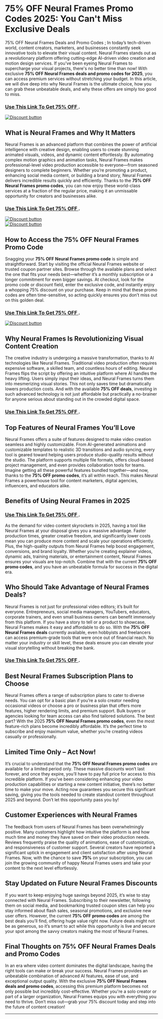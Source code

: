 # 75% OFF Neural Frames Promo Codes 2025: You Can't Miss Exclusive Deals
 75% OFF Neural Frames Deals and Promo Codes ;
In today’s tech-driven world, content creators, marketers, and businesses constantly seek innovative tools to elevate their visual content. Neural Frames stands out as a revolutionary platform offering cutting-edge AI-driven video creation and motion design services. If you’ve been eyeing Neural Frames to supercharge your visual projects, there's no better time than now! With exclusive **75% OFF Neural Frames deals and promo codes for 2025**, you can access premium services without stretching your budget. In this article, we will dive deep into why Neural Frames is the ultimate choice, how you can grab these unbeatable deals, and why these offers are simply too good to miss.



### [Use This Link To Get 75% OFF ](https://www.neuralframes.com/?via=abdul-kareem).


[![Discount button](https://github.com/user-attachments/assets/613f98e8-57b1-49fb-916b-5ae946932dbf)](https://www.neuralframes.com/?via=abdul-kareem)

## What is Neural Frames and Why It Matters

Neural Frames is an advanced platform that combines the power of artificial intelligence with creative design, enabling users to create stunning animated visuals, videos, and dynamic content effortlessly. By automating complex motion graphics and animation tasks, Neural Frames makes professional-level video production accessible to everyone—from seasoned designers to complete beginners. Whether you’re promoting a product, enhancing social media content, or building a brand story, Neural Frames delivers incredible results quickly and efficiently. Thanks to the **75% OFF Neural Frames promo codes**, you can now enjoy these world-class services at a fraction of the regular price, making it an unmissable opportunity for creators and businesses alike.
### [Use This Link To Get 75% OFF ](https://www.neuralframes.com/?via=abdul-kareem).


[![Discount button](https://github.com/user-attachments/assets/b128348a-5753-4e8e-bad5-c87ab951b6eb)](https://www.neuralframes.com/?via=abdul-kareem)  
[![Discount button](https://github.com/user-attachments/assets/60f11015-f6f3-403a-b819-8e10db8c695a)](https://www.neuralframes.com/?via=abdul-kareem)  


## How to Access the 75% OFF Neural Frames Promo Code

Snagging your **75% OFF Neural Frames promo code** is simple and straightforward. Start by visiting the official Neural Frames website or trusted coupon partner sites. Browse through the available plans and select the one that fits your needs best—whether it’s a monthly subscription or a longer commitment for even bigger savings. At checkout, look for the promo code or discount field, enter the exclusive code, and instantly enjoy a whopping 75% discount on your purchase. Keep in mind that these promo codes are often time-sensitive, so acting quickly ensures you don’t miss out on this golden deal.

### [Use This Link To Get 75% OFF ](https://www.neuralframes.com/?via=abdul-kareem).
[![Discount button](https://github.com/user-attachments/assets/bd0253eb-4c9b-4edf-9a5d-4985c7fb02c1)](https://www.neuralframes.com/?via=abdul-kareem)  

## Why Neural Frames Is Revolutionizing Visual Content Creation

The creative industry is undergoing a massive transformation, thanks to AI technologies like Neural Frames. Traditional video production often requires expensive software, a skilled team, and countless hours of editing. Neural Frames flips the script by offering an intuitive platform where AI handles the heavy lifting. Users simply input their ideas, and Neural Frames turns them into mesmerizing visual stories. This not only saves time but dramatically lowers production costs. And with the available **75% OFF deals**, investing in such advanced technology is not just affordable but practically a no-brainer for anyone serious about standing out in the crowded digital space.
### [Use This Link To Get 75% OFF ](https://www.neuralframes.com/?via=abdul-kareem).


## Top Features of Neural Frames You’ll Love

Neural Frames offers a suite of features designed to make video creation seamless and highly customizable. From AI-generated animations and customizable templates to realistic 3D transitions and audio syncing, every tool is geared toward helping users produce studio-quality results without the studio. The platform supports multiple file formats, offers cloud-based project management, and even provides collaboration tools for teams. Imagine getting all these powerful features bundled together—and now, thanks to the **75% OFF promo codes**, it’s all within reach. This makes Neural Frames a powerhouse tool for content marketers, digital agencies, influencers, and educators alike.

## Benefits of Using Neural Frames in 2025
### [Use This Link To Get 75% OFF ](https://www.neuralframes.com/?via=abdul-kareem).

As the demand for video content skyrockets in 2025, having a tool like Neural Frames at your disposal gives you a massive advantage. Faster production times, greater creative freedom, and significantly lower costs mean you can produce more content and scale your operations efficiently. Plus, the high-quality outputs from Neural Frames help boost engagement, conversions, and brand loyalty. Whether you’re creating explainer videos, dynamic ads, training materials, or entertainment content, Neural Frames ensures your visuals are top-notch. Combine that with the current **75% OFF promo codes**, and you have an unbeatable formula for success in the digital era.

## Who Should Take Advantage of Neural Frames Deals?

Neural Frames is not just for professional video editors; it’s built for everyone. Entrepreneurs, social media managers, YouTubers, educators, corporate trainers, and even small business owners can benefit immensely from this platform. If you have a story to tell or a product to showcase, Neural Frames makes it easy and affordable to do so. With the **75% OFF Neural Frames deals** currently available, even hobbyists and freelancers can access premium-grade tools that were once out of financial reach. No matter your industry or skill level, these deals ensure you can elevate your visual storytelling without breaking the bank.
### [Use This Link To Get 75% OFF ](https://www.neuralframes.com/?via=abdul-kareem).

## Best Neural Frames Subscription Plans to Choose

Neural Frames offers a range of subscription plans to cater to diverse needs. You can opt for a basic plan if you’re a solo creator needing occasional videos or choose a pro or business plan that offers more features, higher rendering limits, and premium support. Bulk buyers or agencies looking for team access can also find tailored solutions. The best part? With the 2025 **75% OFF Neural Frames promo codes**, even the most feature-rich plans become incredibly affordable. It’s the perfect time to subscribe and enjoy maximum value, whether you’re creating videos casually or professionally.

## Limited Time Only – Act Now!

It’s crucial to understand that the **75% OFF Neural Frames promo codes** are available for a limited period only. These massive discounts won’t last forever, and once they expire, you’ll have to pay full price for access to this incredible platform. If you’ve been considering enhancing your video production capabilities or starting a new content initiative, there’s no better time to make your move. Acting now guarantees you secure this significant saving, giving you the tools needed to create standout content throughout 2025 and beyond. Don’t let this opportunity pass you by!

## Customer Experiences with Neural Frames

The feedback from users of Neural Frames has been overwhelmingly positive. Many customers highlight how intuitive the platform is and how much time and money they have saved on their video production needs. Reviews frequently praise the quality of animations, ease of customization, and responsiveness of customer support. Several creators have reported a significant uptick in engagement and client satisfaction after using Neural Frames. Now, with the chance to save **75%** on your subscription, you can join the growing community of happy Neural Frames users and take your content to the next level effortlessly.

## Stay Updated on Future Neural Frames Discounts

If you want to keep enjoying huge savings beyond 2025, it’s wise to stay connected with Neural Frames. Subscribing to their newsletter, following them on social media, and bookmarking trusted coupon sites can help you stay informed about flash sales, seasonal promotions, and exclusive new user offers. However, the current **75% OFF promo codes** are among the best deals you’ll find, offering huge value right now. Future deals might not be as generous, so it’s smart to act while this opportunity is live and secure your spot among the savvy creators making the most of Neural Frames.

## Final Thoughts on 75% OFF Neural Frames Deals and Promo Codes

In an era where video content dominates the digital landscape, having the right tools can make or break your success. Neural Frames provides an unbeatable combination of advanced AI features, ease of use, and exceptional output quality. With the exclusive **75% OFF Neural Frames deals and promo codes**, accessing this premium platform becomes not only possible but incredibly cost-effective. Whether you're a solo creator or part of a larger organization, Neural Frames equips you with everything you need to thrive. Don’t miss out—grab your 75% discount today and step into the future of content creation!

---

